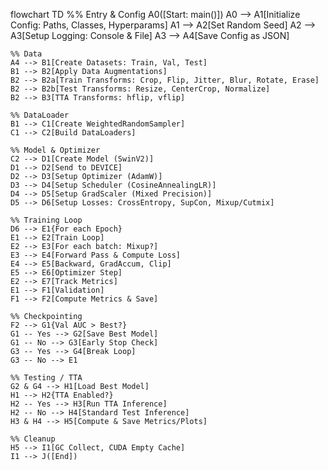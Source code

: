 flowchart TD
    %% Entry & Config
    A0([Start: main()])
    A0 --> A1[Initialize Config: Paths, Classes, Hyperparams]
    A1 --> A2[Set Random Seed]
    A2 --> A3[Setup Logging: Console & File]
    A3 --> A4[Save Config as JSON]

    %% Data
    A4 --> B1[Create Datasets: Train, Val, Test]
    B1 --> B2[Apply Data Augmentations]
    B2 --> B2a[Train Transforms: Crop, Flip, Jitter, Blur, Rotate, Erase]
    B2 --> B2b[Test Transforms: Resize, CenterCrop, Normalize]
    B2 --> B3[TTA Transforms: hflip, vflip]

    %% DataLoader
    B1 --> C1[Create WeightedRandomSampler]
    C1 --> C2[Build DataLoaders]

    %% Model & Optimizer
    C2 --> D1[Create Model (SwinV2)]
    D1 --> D2[Send to DEVICE]
    D2 --> D3[Setup Optimizer (AdamW)]
    D3 --> D4[Setup Scheduler (CosineAnnealingLR)]
    D4 --> D5[Setup GradScaler (Mixed Precision)]
    D5 --> D6[Setup Losses: CrossEntropy, SupCon, Mixup/Cutmix]

    %% Training Loop
    D6 --> E1{For each Epoch}
    E1 --> E2[Train Loop]
    E2 --> E3[For each batch: Mixup?]
    E3 --> E4[Forward Pass & Compute Loss]
    E4 --> E5[Backward, GradAccum, Clip]
    E5 --> E6[Optimizer Step]
    E2 --> E7[Track Metrics]
    E1 --> F1[Validation]
    F1 --> F2[Compute Metrics & Save]

    %% Checkpointing
    F2 --> G1{Val AUC > Best?}
    G1 -- Yes --> G2[Save Best Model]
    G1 -- No --> G3[Early Stop Check]
    G3 -- Yes --> G4[Break Loop]
    G3 -- No --> E1

    %% Testing / TTA
    G2 & G4 --> H1[Load Best Model]
    H1 --> H2{TTA Enabled?}
    H2 -- Yes --> H3[Run TTA Inference]
    H2 -- No --> H4[Standard Test Inference]
    H3 & H4 --> H5[Compute & Save Metrics/Plots]

    %% Cleanup
    H5 --> I1[GC Collect, CUDA Empty Cache]
    I1 --> J([End])
